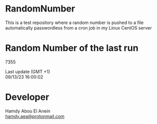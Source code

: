 # RandomNumber    
This is a test repository where a random number is pushed to a file automatically passwordless from a cron job in my Linux CentOS server    
# Random Number of the last run   
7355
      
Last update (GMT +1)    
09/13/23 16:00:02
# Developer    
Hamdy Abou El Anein   
hamdy.aea@protonmail.com
